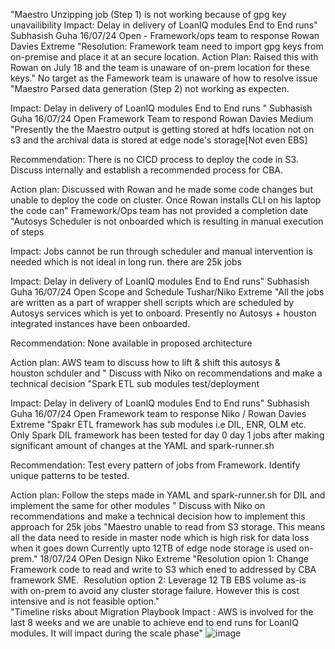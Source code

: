 "Maestro Unzipping job (Step 1) is not working because of gpg key unavailibility
Impact: Delay in delivery of LoanIQ modules End to End runs"	Subhasish Guha	16/07/24	Open	- Framework/ops team to response	Rowan Davies	Extreme	"Resolution: Framework team need to import gpg keys from on-premise and place it at an secure location.
Action Plan: Raised this with Rowan on July 18 and the team is unaware of on-prem location for these keys."	No target as the Famework team is unaware of how to resolve issue
"Maestro Parsed data generation (Step 2) not working as expecten.

Impact: Delay in delivery of LoanIQ modules End to End runs
"	Subhasish Guha	16/07/24	Open	Framework Team to respond	Rowan Davies	Medium	"Presently the the Maestro output is getting stored at hdfs location not on s3 and the archival data is stored at edge node's storage[Not even EBS]

Recommendation: There is no CICD process to deploy the code in S3. Discuss internally and establish a recommended process for CBA.

Action plan: Discussed with Rowan and he made some code changes but unable to deploy the code on cluster. Once Rowan installs CLI on his laptop the code can"	Framework/Ops team has not provided a completion date
"Autosys Scheduler is not onboarded which is resulting in manual execution of steps

Impact: Jobs cannot be run through scheduler and manual intervention is needed which is not ideal in long run. there are 25k jobs

Impact: Delay in delivery of LoanIQ modules End to End runs"	Subhasish Guha	16/07/24	Open	Scope and Schedule	Tushar/Niko	Extreme	"All the jobs are written as a part of wrapper shell scripts which are scheduled by Autosys services which is yet to onboard. Presently no Autosys + houston integrated instances have been onboarded.

Recommendation: None available in proposed architecture 

Action plan: AWS team to discuss how to lift & shift this autosys & houston schduler and "	Discuss with Niko on recommendations and make a technical decision
"Spark ETL sub modules test/deployment

Impact: Delay in delivery of LoanIQ modules End to End runs"	Subhasish Guha	16/07/24	Open	Framework team to response	Niko / Rowan Davies	Extreme	"Spakr ETL framework has sub modules i.e DIL, ENR, OLM etc. Only Spark DIL framework has been tested for day 0 day 1 jobs after making significant amount of changes at the YAML and spark-runner.sh

Recommendation: Test every pattern of jobs from Framework. Identify unique patterns to be tested.

Action plan: Follow the steps made in YAML and spark-runner.sh for DIL and implement the same for other modules "	Discuss with Niko on recommendations and make a technical decision how to implement this approach for 25k jobs
"Maestro unable to read from S3 storage. This means all the data need to reside in master node which is high risk for data loss when it goes down
Currently upto 12TB of edge node storage is used on-prem."	 	18/07/24	OPen	Design	Niko	Extreme	"Resolution opion 1: Change Framework code to read and write to S3 which ened to addressed by CBA framework SME. 
Resolution option 2: Leverage 12 TB EBS volume as-is with on-prem to avoid any cluster storage failure. However this is cost intensive and is not feasible option."	 
"Timeline risks about Migration Playbook
Impact : AWS is involved for the last 8 weeks and we are unable to achieve end to end runs for LoanIQ modules. It will impact during the scale phase"								 ![image](https://github.com/user-attachments/assets/5ff491ea-5dc3-4877-b85d-0b308f188b5f)
